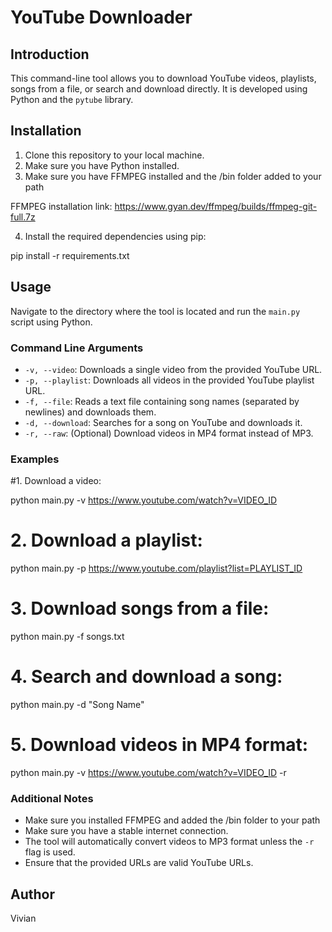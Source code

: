 # YouTube Downloader

## Introduction
This command-line tool allows you to download YouTube videos, playlists, songs from a file, or search and download directly. It is developed using Python and the `pytube` library.

## Installation
1. Clone this repository to your local machine.
2. Make sure you have Python installed.
3. Make sure you have FFMPEG installed and the /bin folder added to your path

FFMPEG installation link: https://www.gyan.dev/ffmpeg/builds/ffmpeg-git-full.7z

4. Install the required dependencies using pip:

pip install -r requirements.txt


## Usage
Navigate to the directory where the tool is located and run the `main.py` script using Python.

### Command Line Arguments
- `-v, --video`: Downloads a single video from the provided YouTube URL.
- `-p, --playlist`: Downloads all videos in the provided YouTube playlist URL.
- `-f, --file`: Reads a text file containing song names (separated by newlines) and downloads them.
- `-d, --download`: Searches for a song on YouTube and downloads it.
- `-r, --raw`: (Optional) Download videos in MP4 format instead of MP3.

### Examples

#1. Download a video:

python main.py -v https://www.youtube.com/watch?v=VIDEO_ID


# 2. Download a playlist:

python main.py -p https://www.youtube.com/playlist?list=PLAYLIST_ID


# 3. Download songs from a file:

python main.py -f songs.txt


# 4. Search and download a song:

python main.py -d "Song Name"


# 5. Download videos in MP4 format:

python main.py -v https://www.youtube.com/watch?v=VIDEO_ID -r


### Additional Notes
- Make sure you installed FFMPEG and added the /bin folder to your path
- Make sure you have a stable internet connection.
- The tool will automatically convert videos to MP3 format unless the `-r` flag is used.
- Ensure that the provided URLs are valid YouTube URLs.

## Author
Vivian

